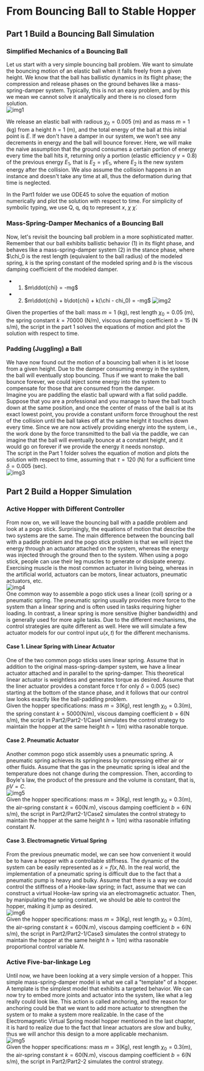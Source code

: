 # From Bouncing Ball to Stable Hopper

## Part 1 Build a Bouncing Ball Simulation

### Simplified Mechanics of a Bouncing Ball
Let us start with a very simple bouncing ball problem. We want to simulate the bouncing motion of an elastic ball when it falls freely from a given height. We know that the ball has ballistic dynamics in its flight phase; the compression and release phases on the ground behaves like a mass-spring-damper system. Typically, this is not an easy problem, and by this we mean we cannot solve it analytically and there is no closed form solution.<br />
![img1](fig1.png)<br />

We release an elastic ball with radious $\chi_0 = 0.005$ (m) and as mass $m = 1$ (kg) from a height $h = 1$ (m), and the total energy of the ball at this initial point is $E$. If we don't have a damper in our system, we won't see any decrements in energy and the ball will bounce forever. Here, we will make the naive assumption that the ground consumes a certain portion of energy every time the ball hits it, returning only a portion (elastic efficiency $\gamma = 0.8$) of the previous energy $E_1$, that is $E_2 = \gamma E_1$, where $E_2$ is the new system energy after the collision. We also assume the collision happens in an instance and doesn't take any time at all, thus the deformation during that time is neglected.

In the Part1 folder we use ODE45 to solve the equation of motion numerically and plot the solution with respect to time. For simplicity of symbolic typing, we use Q, q, dq to represent $x$, $\chi$ $\dot{\chi}$.

### Mass-Spring-Damper Mechanics of a Bouncing Ball
Now, let's revisit the bouncing ball problem in a more sophisticated matter. Remember that our ball exhibits ballistic behavior (1) in its flight phase, and behaves like a mass-spring-damper system (2) in the stance phase, where $\chi_0 is the rest length (equivalent to the ball radius) of the modeled spring, $k$ is the spring constant of the modeled spring and $b$ is the viscous damping coefficient of the modeled damper.
- 1. $m\ddot{chi} = -mg$
- 2. $m\ddot{chi} + b\dot{chi} + k(\chi - chi_0) = -mg$
![img2](fig2.png)<br />

Given the properties of the ball: mass $m =1$ (kg), rest length $\chi_0 = 0.05$ (m), the spring constant $k = 70000$ (N/m), viscous damping coefficient $b = 15$ (N s/m), the script in the part 1 solves the equations of motion and plot the solution with respect to time.

### Padding (Juggling) a Ball
We have now found out the motion of a bouncing ball when it is let loose from a given height. Due to the damper consuming energy in the system, the ball will eventually stop bouncing. Thus if we want to make the ball bounce forever, we could inject some energy into the system to compensate for those that are consumed from the damper.<br />
Imagine you are paddling the elastic ball upward with a flat solid paddle. Suppose that you are a professional and you manage to have the ball touch down at the same position, and once the center of mass of the ball is at its exact lowest point, you provide a constant uniform force throughout the rest of the collision until the ball takes off at the same height it touches down every time. Since we are now actively providing energy into the system, i.e., the work done by the force transmitted to the ball via the paddle, we can imagine that the ball will eventually bounce at a constant height, and it would go on forever if we provide the energy it needs nonstop.<br />
The script in the Part 1 folder solves the equation of motion and plots the solution with respect to time, assuming that $\tau = 120$ (N) for a sufficient time $\delta = 0.005$ (sec).<br />
![img3](fig3.png)


## Part 2 Build a Hopper Simulation

### Active Hopper with Different Controller
From now on, we will leave the bouncing ball with a paddle problem and look at a pogo stick. Surprisingly, the equations of motion that describe the two systems are the same. The main difference between the bouncing ball with a paddle problem and the pogo stick problem is that we will inject the energy through an actuator attached on the system, whereas the energy was injected through the ground then to the system. When using a pogo stick, people can use their leg muscles to generate or dissipate energy. Exercising muscle is the most common actuator in living being, whereas in the artificial world, actuators can be motors, linear actuators, pneumatic actuators, etc.<br />
![img4](fig4.png)<br />
One common way to assemble a pogo stick uses a linear (coil) spring or a pneumatic spring. The pneumatic spring usually provides more force to the system than a linear spring and is often used in tasks requiring higher loading. In contrast, a linear spring is more sensitive (higher bandwidth) and is generally used for more agile tasks. Due to the different mechanisms, the control strategies are quite different as well. Here we will simulate a few actuator models for our control input $u(x,t)$ for the different mechanisms.

#### Case 1. Linear Spring with Linear Actuator
One of the two common pogo sticks uses linear spring. Assume that in addition to the original mass-spring-damper system, we have a linear actuator attached and in parallel to the spring-damper. This theoretical linear actuator is weightless and generates torque as desired. Assume that the liner actuator provides a constant force $\tau$ for only $\delta = 0.005$ (sec) starting at the bottom of the stance phase, and it follows that our control law looks exactly like the ball-paddling problem.<br />
Given the hopper specifications: mass $m = 3$(Kg), rest length $\chi_0 = 0.3$(m), the spring constant $k = 5000$(N/m), viscous damping coefficient $b = 6$(N s/m), the script in Part2/Part2-1/Case1 simulates the control strategy to maintain the hopper at the same height $h = 1$(m) witha rasonable torque.

#### Case 2. Pneumatic Actuator
Another common pogo stick assembly uses a pneumatic spring. A pneumatic spring achieves its springiness by compressing either air or other fluids. Assume that the gas in the pneumatic spring is ideal and the temperature does not change during the compression. Then, according to Boyle's law, the product of the pressure and the volume is constant, that is, $pV = C$.<br />
![img5](fig5.png)<br />
Given the hopper specifications: mass $m = 3$(Kg), rest length $\chi_0 = 0.3$(m), the air-spring constant $k = 60$(N.m), viscous damping coefficient $b = 6$(N s/m), the script in Part2/Part2-1/Case2 simulates the control strategy to maintain the hopper at the same height $h = 1$(m) witha rasonable inflating constant $N$.

#### Case 3. Electromagnetic Virtual Spring
From the previous pneumatic model, we can see how convenient it would be to have a hopper with a controllable stiffness. The dynamic of the system can be easily represented as $\dot{x} = f(x, N)$. In the real world, the implementation of a pneumatic spring is difficult due to the fact that a pneumatic pump is heavy and bulky. Assume that there is a way we could control the stiffness of a Hooke-law spring; in fact, assume that we can construct a virtual Hooke-law spring via an electromagnetic actuator. Then, by manipulating the spring constant, we should be able to control the hopper, making it jump as desired.<br />
![img6](fig6.png)<br />
Given the hopper specifications: mass $m = 3$(Kg), rest length $\chi_0 = 0.3$(m), the air-spring constant $k = 60$(N.m), viscous damping coefficient $b = 6$(N s/m), the script in Part2/Part2-1/Case3 simulates the control strategy to maintain the hopper at the same height $h = 1$(m) witha rasonable proportional control variable $N$.

### Active Five-bar-linkage Leg
Until now, we have been looking at a very simple version of a hopper. This simple mass-spring-damper model is what we call a "template" of a hopper. A template is the simplest model that exhibits a targeted behavior. We can now try to embed more joints and actuator into the system, like what a leg really could look like. This action is called anchoring, and the reason for anchoring could be that we want to add more actuator to strengthen the system or to make a system more realizable. In the case of the Electromagnetic Virtual Spring model hopper mentioned in the last chapter, it is hard to realize due to the fact that linear actuators are slow and bulky, thus we will anchor this design to a more applicable mechanism.<br />
![img5](fig7.png)<br />
Given the hopper specifications: mass $m = 3$(Kg), rest length $\chi_0 = 0.3$(m), the air-spring constant $k = 60$(N.m), viscous damping coefficient $b = 6$(N s/m), the script in Part2/Part2-2 simulates the control strategy.
